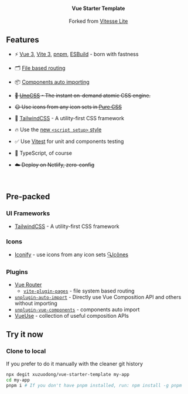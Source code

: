 <h4 align='center'>
<b>Vue Starter Template</b>
</h4>

<p align='center'>
Forked from <a href="https://github.com/antfu/vitesse-lite">Vitesse Lite</a>
</p>

## Features

- ⚡️ [Vue 3](https://github.com/vuejs/core), [Vite 3](https://github.com/vitejs/vite), [pnpm](https://pnpm.io/), [ESBuild](https://github.com/evanw/esbuild) - born with fastness

- 🗂 [File based routing](./src/pages)

- 📦 [Components auto importing](./src/components)

- ~~🎨 [UnoCSS](https://github.com/antfu/unocss) - The instant on-demand atomic CSS engine.~~

- ~~😃 Use icons from any icon sets in [Pure CSS](https://github.com/antfu/unocss/tree/main/packages/preset-icons)~~

- 🎨 [TailwindCSS](https://tailwindcss.com/) - A utility-first CSS framework

- 🔥 Use the [new `<script setup>` style](https://github.com/vuejs/rfcs/pull/227)

- ✅ Use [Vitest](http://vitest.dev/) for unit and components testing

- 🦾 TypeScript, of course

- ~~☁️ Deploy on Netlify, zero-config~~

<br>

## Pre-packed

### UI Frameworks

- [TailwindCSS](https://tailwindcss.com/) - A utility-first CSS framework

### Icons

- [Iconify](https://iconify.design) - use icons from any icon sets [🔍Icônes](https://icones.netlify.app/)

### Plugins

- [Vue Router](https://github.com/vuejs/vue-router)
  - [`vite-plugin-pages`](https://github.com/hannoeru/vite-plugin-pages) - file system based routing
- [`unplugin-auto-import`](https://github.com/antfu/unplugin-auto-import) - Directly use Vue Composition API and others without importing
- [`unplugin-vue-components`](https://github.com/antfu/unplugin-vue-components) - components auto import
- [VueUse](https://github.com/antfu/vueuse) - collection of useful composition APIs

## Try it now

### Clone to local

If you prefer to do it manually with the cleaner git history

```bash
npx degit xuzuodong/vue-starter-template my-app
cd my-app
pnpm i # If you don't have pnpm installed, run: npm install -g pnpm
```
